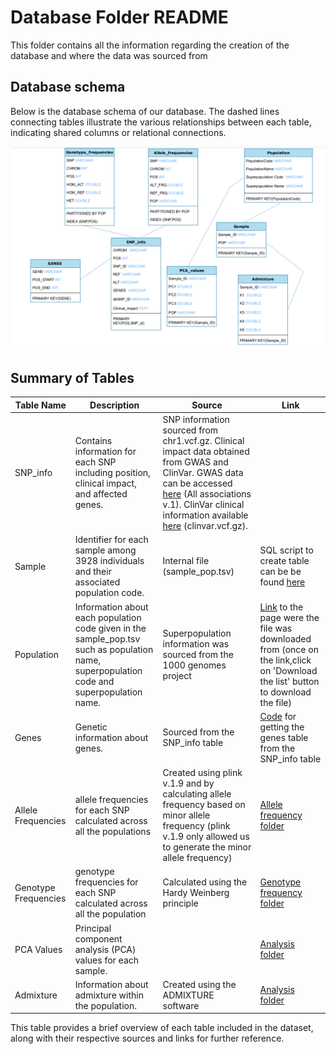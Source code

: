 # Database Folder README

This folder contains all the information regarding the creation of the database and where the data was sourced from 

## Database schema 

Below is the database schema of our database. 
The dashed lines connecting tables illustrate the various relationships between each table, indicating shared columns or relational connections. 

![Diagram](https://github.com/ml22826/Ubuntu/blob/main/Back_end/Database/Screenshot%20from%202024-02-25%2019-14-58.png)


## Summary of Tables
| Table Name         | Description                                                     | Source                                                                        | Link |
|--------------------|-----------------------------------------------------------------|-------------------------------------------------------------------------------|------|
| SNP_info           | Contains information for each SNP including position, clinical impact, and affected genes. | SNP information sourced from chr1.vcf.gz. Clinical impact data obtained from GWAS and ClinVar. GWAS data can be accessed [here](https://www.ebi.ac.uk/gwas/docs/file-downloads) (All associations v.1). ClinVar clinical information available [here](https://ftp.ncbi.nlm.nih.gov/pub/clinvar/vcf_GRCh38/) (clinvar.vcf.gz). |  |
| Sample             | Identifier for each sample among 3928 individuals and their associated population code. | Internal file (sample_pop.tsv)                               | SQL script to create table can be be found [here](https://github.com/ml22826/Ubuntu/blob/main/Back_end/Database/sample.sql) |
| Population         | Information about each population code given in the sample_pop.tsv such as population name, superpopulation code and superpopulation name.| Superpopulation information was sourced from the 1000 genomes project                                                               | [Link](https://www.internationalgenome.org/data-portal/population?fbclid=IwAR0Jae3Fd1sjxgbyGcreNx2jLHzMaDihhKSFnY5OGVzZq2NHq8Jkfct1Tkk) to the page were the file was downloaded from (once on the link,click on 'Download the list' button to download the file)  |
| Genes              | Genetic information about genes.                                 | Sourced from the SNP_info table                                   |[Code](https://github.com/ml22826/Ubuntu/blob/main/Back_end/Database/Annotation_VCF/Gene%20table/src/gene_file.py) for getting the genes table from the SNP_info table|
| Allele Frequencies| allele frequencies for each SNP calculated across all the populations |Created using plink v.1.9 and by calculating allele frequency based on minor allele frequency (plink v.1.9 only allowed us to generate the minor allele frequency) |[Allele frequency folder](https://github.com/ml22826/Ubuntu/tree/main/Back_end/Database/Allele%20and%20Genotype%20Frequency)|
| Genotype Frequencies | genotype frequencies for each SNP calculated across all the population | Calculated using the Hardy Weinberg principle                                                               | [Genotype frequency folder](https://github.com/ml22826/Ubuntu/tree/main/Back_end/Database/Allele%20and%20Genotype%20Frequency) |
| PCA Values         | Principal component analysis (PCA) values for each sample.      |                                                     | [Analysis folder](https://github.com/ml22826/Ubuntu/tree/main/Analysis)|
| Admixture          | Information about admixture within the population.          | Created using the ADMIXTURE software | [Analysis folder](https://github.com/ml22826/Ubuntu/tree/main/Analysis)|


This table provides a brief overview of each table included in the dataset, along with their respective sources and links for further reference.


